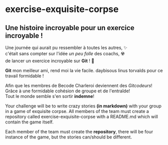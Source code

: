 # exercise-exquisite-corpse
## Une histoire incroyable pour un exercice incroyable !

Une journée qui aurait pu ressembler à toutes les autres, ✨\
c'était sans compter sur l'idée *un peu folle* des coachs, ☢️\
de lancer un exercice incroyable sur **Git** ! 🥺

**Git** mon meilleur ami,
rend moi la vie facile.
daybisous linus torvalds pour ce travail formidable !

Afin que les membres de Becode Charleroi deviennent des *Gitcodeurs*!\
Grâce à une formidable cohésion de groupe et de l'entraîde!\
Tout le monde semble s'en sortir **indemne**!

Your challenge will be to write crazy stories **(in markdown)** with your group in a game of exquisite corpse. All members of the team must create a repository called exercise-exquisite-corpse with a README.md which will contain the game itself.

Each member of the team must create the **repository**, there will be four instance of the game, but the stories can/should be different.
